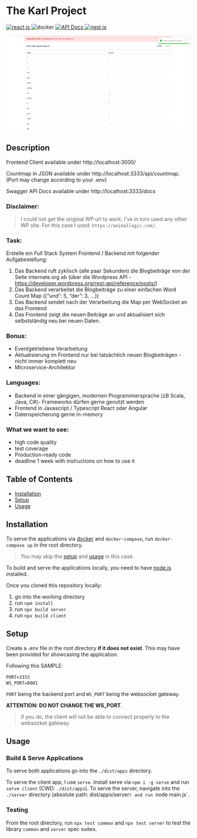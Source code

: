 # The Karl Project


<a href="http://localhost:3000"> ![react.js](https://img.shields.io/badge/react-js-blue?style=for-the-badge) </a>
![docker](https://img.shields.io/badge/-docker-informational?style=for-the-badge)
<a href="http://localhost:3333/docs"> ![API Docs](https://img.shields.io/badge/API_Docs-informational?style=for-the-badge)  </a>
<a href="http://localhost:3333/docs"> ![nest.js](https://img.shields.io/badge/-nestjs-grey?style=for-the-badge)</a>

![demo.png](/assets/demo.png)

## Description 

Frontend Client available under http://localhost:3000/ 

Countmap in JSON available under http://localhost:3333/api/countmap. (Port may change according to your .env)

Swagger API Docs available under http://localhost:3333/docs

### Disclaimer:

> I could not get the original WP url to work. I've in turn used any other WP site. For this case I used: `https://animallogic.com/`.

### Task:

Erstelle ein Full Stack System Frontend / Backend mit folgender Aufgabestellung:
1. Das Backend ruft zyklisch (alle paar Sekunden) die Blogbeiträge von der Seite internate.org ab (über die Wordpress API - https://developer.wordpress.org/rest-api/reference/posts/)
2. Das Backend verarbeitet die Blogbeiträge zu einer einfachen Word Count Map ({“und”: 5, “der”: 3, ...})
3. Das Backend sendet nach der Verarbeitung die Map per WebSocket an das Frontend
4. Das Frontend zeigt die neuen Beiträge an und aktualisiert sich selbstständig neu bei neuen Daten.

### Bonus:
- Eventgetriebene Verarbeitung
- Aktualisierung im Frontend nur bei tatsächlich neuen Blogbeiträgen - nicht immer komplett neu
- Microservice-Architektur

### Languages:
- Backend in einer gängigen, modernen Programmiersprache (zB Scala, Java, C#)- Frameworks dürfen gerne genutzt werden
- Frontend in Javascript / Typescript React oder Angular
- Datenspeicherung gerne in-memory

### What we want to see:
- high code quality
- test coverage
- Production-ready code
- deadline 1 week with instructions on how to use it

## Table of Contents

* [Installation](#installation)
* [Setup](#setup)
* [Usage](#usage)

## Installation

To serve the applications via [docker](https://www.docker.com/) and `docker-compose`,
run `docker-compose up` in the root directory.

> You may skip the [setup](#setup) and [usage](#usage) in this case.

To build and serve the applications locally, you need to have [node.js](https://nodejs.org/en/) installed. 

Once you cloned this repository locally:
1. go into the working directory
2. run `npm install`
3. run `npx build server`
4. run `npx build client`

## Setup

Create a .env file in the root directory **if it does not exist**. This may have been provided for showcasing the application.

Following this SAMPLE:
```.env
PORT=3333
WS_PORT=8001
```

`PORT` being the backend port and `WS_PORT` being the websocket gateway. 

**ATTENTION: DO NOT CHANGE THE WS_PORT**.

> If you do, the client will not be able to connect properly to the websocket gateway.

## Usage 

### Build & Serve Applications

To serve both applications go into the `./dist/apps` directory.

To serve the client app, I use `serve`. Install serve via `npm i -g serve` and run `serve client` (CWD: `./dist/apps`).
To serve the server, navigate into the `./server` directory (absolute path: dist/apps/server`) and run `node main.js`.

### Testing

From the root directory, run `npx test common` and `npx test server` to test the library `common` and `server` spec suites. 
